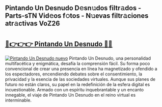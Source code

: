 ## Pintando Un Desnudo D𝚎sn𝚞dos filtr𝚊dos - Parts-sTN Vid𝚎os f𝚘tos - N𝚞evas filtr𝚊ciones atr𝚊ctivas VoZ26

# <h2><a href="http://mb5ht8.tromn.icu/?c=Pintando+Un+Desnudo">🔗👉👉👉 Pintando Un Desnudo 🔗🔗</a></h2>

[![Pintando Un Desnudo nuevo](https://i.imgur.com/pEAQMta.gif)](http://mb5ht8.tromn.icu/?c=Pintando+Un+Desnudo)
Pintando Un Desnudo, una personalidad multifacética y enigmática, desafía la comprensión fácil. Su forma poco convencional de crear una presencia en línea ha magnetizado y ofendido a los espectadores, encendiendo debates sobre el consentimiento, la privacidad y la esencia de las sociedades virtuales. Aunque sus planes de futuro no están claros, su papel en la redefinición de la esfera digital es incuestionable. Armado con un espíritu inquebrantable y un encanto innegable, el viaje de Pintando Un Desnudo en el reino virtual es interminable.
